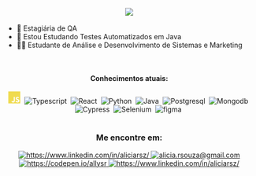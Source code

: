 
<!--Name-->
<p align="center"> 
<img src="https://readme-typing-svg.herokuapp.com?font=Time+New+Roman&color=5F8D42&size=25&center=true&vCenter=true&width=600&height=100&lines=Olá,+eu+sou+a+Alicia!+😊">
</p>

 

<!--text--> 
- 🔭 Estagiária de QA
- 🌱 Estou Estudando Testes Automatizados em Java
- 👩‍🎓 Estudante de Análise e Desenvolvimento de Sistemas e Marketing
  

<br>
<!--Stacks-->
<div align="center">
    <h4>Conhecimentos atuais:</h4>
    <img alt="Javascript" height="25"  src="https://raw.githubusercontent.com/devicons/devicon/master/icons/javascript/javascript-plain.svg">&nbsp
    <img alt="Typescript" height="25"  src="https://upload.wikimedia.org/wikipedia/commons/thumb/4/4c/Typescript_logo_2020.svg/1200px-Typescript_logo_2020.svg.png">&nbsp
    <img alt="React" height="25"  src="https://upload.wikimedia.org/wikipedia/commons/thumb/a/a7/React-icon.svg/1200px-React-icon.svg.png">&nbsp
    <img alt="Python" height="25"  src="https://upload.wikimedia.org/wikipedia/commons/thumb/c/c3/Python-logo-notext.svg/1200px-Python-logo-notext.svg.png">&nbsp
    <img alt="Java" height="25"  src="https://cdn-icons-png.flaticon.com/512/226/226777.png">&nbsp
    <img alt="Postgresql" height="25"  src="https://upload.wikimedia.org/wikipedia/commons/thumb/2/29/Postgresql_elephant.svg/1200px-Postgresql_elephant.svg.png">&nbsp
    <img alt="Mongodb" height="25"  src="https://devkico.itexto.com.br/wp-content/uploads/2013/10/mongodb-leaf.png">&nbsp
    <img alt="Cypress" height="25"  src="https://images.g2crowd.com/uploads/product/image/large_detail/large_detail_10f53e90961b98df0191922f13efd135/cypress.png">&nbsp
    <img alt="Selenium" height="25"  src="https://upload.wikimedia.org/wikipedia/commons/d/d5/Selenium_Logo.png">&nbsp
    <img alt="figma" height="25"  src="https://upload.wikimedia.org/wikipedia/commons/3/33/Figma-logo.svg">&nbsp
</div>
<h1></h1>

<!--Contact-->

  <div align="center">
	  <h3>Me encontre em:</h3>
	  <a target="_blank" href="https://www.linkedin.com/in/aliciarsz/">
	    <img src="https://img.shields.io/badge/LinkedIn-0077B5?style=for-the-badge&logo=linkedin&logoColor=white" alt="https://www.linkedin.com/in/aliciarsz/">
	  </a>
	  <a href="mailto: alicia.rsouza@gmail.com" target="_blank">
	    <img src="https://img.shields.io/badge/Gmail-D14836?style=for-the-badge&logo=gmail&logoColor=white" alt="alicia.rsouza@gmail.com">
	  </a>  
	  <a href="https://codepen.io/allysr" target="_blank">
	    <img src="https://img.shields.io/badge/Codepen-000000?style=for-the-badge&logo=codepen&logoColor=white" alt="https://codepen.io/allysr">
	  </a>
	  <a target="_blank" href="https://www.figma.com/@allysr" target="_blank">
	    <img src="https://img.shields.io/badge/Figma-EE82EE?style=for-the-badge&logo=figma&logoColor=white" alt="https://www.linkedin.com/in/aliciarsz/">
	  </a>
  </div>

     
         
   

     
     
     
  
